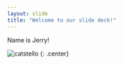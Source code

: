```yaml
---
layout: slide
title: "Welcome to our slide deck!"
---
```


Name is Jerry!  

![catstello](https://octodex.github.com/images/catstello.png)
{: .center}
